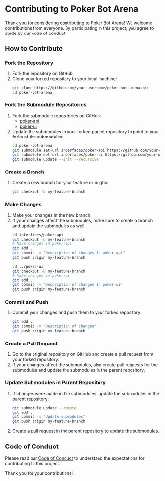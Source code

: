 # Contributing to Poker Bot Arena

Thank you for considering contributing to Poker Bot Arena! We welcome contributions from everyone. By participating in this project, you agree to abide by our code of conduct.

## How to Contribute

### Fork the Repository

1. Fork the repository on GitHub.
2. Clone your forked repository to your local machine:
   ```bash
   git clone https://github.com/your-username/poker-bot-arena.git
   cd poker-bot-arena
   ```

### Fork the Submodule Repositories

1. Fork the submodule repositories on GitHub:
   - [poker-api](https://github.com/avikalpg/poker-api)
   - [poker-ui](https://github.com/avikalpg/poker-ui)
2. Update the submodules in your forked parent repository to point to your forks of the submodules:
   ```bash
   cd poker-bot-arena
   git submodule set-url interfaces/poker-api https://github.com/your-username/poker-api.git
   git submodule set-url interfaces/poker-ui https://github.com/your-username/poker-ui.git
   git submodule update --init --recursive
   ```

### Create a Branch

1. Create a new branch for your feature or bugfix:
   ```bash
   git checkout -b my-feature-branch
   ```

### Make Changes

1. Make your changes in the new branch.
2. If your changes affect the submodules, make sure to create a branch and update the submodules as well:
   ```bash
   cd interfaces/poker-api
   git checkout -b my-feature-branch
   # Make changes in poker-api
   git add .
   git commit -m "Description of changes in poker-api"
   git push origin my-feature-branch

   cd ../poker-ui
   git checkout -b my-feature-branch
   # Make changes in poker-ui
   git add .
   git commit -m "Description of changes in poker-ui"
   git push origin my-feature-branch
   ```

### Commit and Push

1. Commit your changes and push them to your forked repository:
   ```bash
   git add .
   git commit -m "Description of changes"
   git push origin my-feature-branch
   ```

### Create a Pull Request

1. Go to the original repository on GitHub and create a pull request from your forked repository.
2. If your changes affect the submodules, also create pull requests for the submodules and update the submodules in the parent repository.

### Update Submodules in Parent Repository

1. If changes were made in the submodules, update the submodules in the parent repository:
   ```bash
   git submodule update --remote
   git add .
   git commit -m "Update submodules"
   git push origin my-feature-branch
   ```

2. Create a pull request in the parent repository to update the submodules.

## Code of Conduct

Please read our [Code of Conduct](CODE_OF_CONDUCT.md) to understand the expectations for contributing to this project.

Thank you for your contributions!
